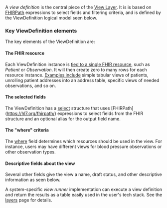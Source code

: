 A *view definition* is the central piece of the [View Layer](layers.html#the-view-layer).
It is is based on [FHIRPath](https://hl7.org/fhirpath/) expressions to select fields and filtering 
criteria, and is defined by the ViewDefinition logical model seen below. 

### Key ViewDefinition elements
The key elements of the ViewDefinition are:

#### The FHIR resource
Each ViewDefinition instance is [tied to a single FHIR resource](StructureDefinition-ViewDefinition-definitions.html#diff_ViewDefinition.resource), 
such as *Patient* or *Observation*. It will then create zero to many rows for each resource
instance. [Examples include](StructureDefinition-ViewDefinition-examples.html) simple tabular 
views of patients, unrolling patient addresses into an address table, specific views of needed
observations, and so on. 

#### The selected fields
The ViewDefinition has a [select](StructureDefinition-ViewDefinition-definitions.html#diff_ViewDefinition.select) structure that uses [FHIRPath]
(https://hl7.org/fhirpath/)  expressions to select fields from the FHIR structure and an optional
alias for the output field name.

#### The "where" criteria
The [where](StructureDefinition-ViewDefinition-definitions.html#diff_ViewDefinition.where) field determines which resources should be used in the view.
For instance, users may have different views for blood pressure observations or other observation types.

#### Descriptive fields about the view
Several other fields give the view a name, draft status, and other descriptive information as seen below.

A system-specific *view runner* implementation can execute a view definition and
return the results as a table easily used in the user's tech stack. See the [layers](layers.html) page for details. 
